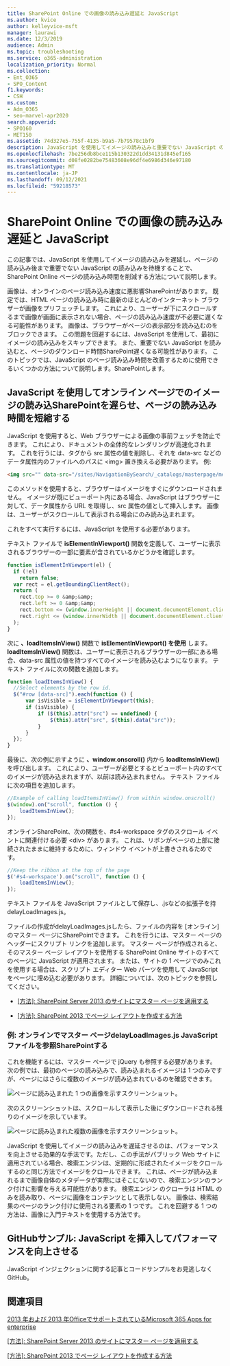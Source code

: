 ```yaml
---
title: SharePoint Online での画像の読み込み遅延と JavaScript
ms.author: kvice
author: kelleyvice-msft
manager: laurawi
ms.date: 12/3/2019
audience: Admin
ms.topic: troubleshooting
ms.service: o365-administration
localization_priority: Normal
ms.collection:
- Ent_O365
- SPO_Content
f1.keywords:
- CSH
ms.custom:
- Adm_O365
- seo-marvel-apr2020
search.appverid:
- SPO160
- MET150
ms.assetid: 74d327e5-755f-4135-b9a5-7b79578c1bf9
description: JavaScript を使用してイメージの読み込みと重要でない JavaScript の読み込みを遅らせSharePointオンライン ページの読み込み時間を削減する方法について説明します。
ms.openlocfilehash: 7be256db8bce115b130322d1dd34131d845ef165
ms.sourcegitcommit: d08fe0282be75483608e96df4e6986d346e97180
ms.translationtype: MT
ms.contentlocale: ja-JP
ms.lasthandoff: 09/12/2021
ms.locfileid: "59218573"
---
```

# <a name="delay-loading-images-and-javascript-in-sharepoint-online"></a>SharePoint Online での画像の読み込み遅延と JavaScript

この記事では、JavaScript を使用してイメージの読み込みを遅延し、ページの読み込み後まで重要でない JavaScript の読み込みを待機することで、SharePoint Online ページの読み込み時間を削減する方法について説明します。
  
画像は、オンラインのページ読み込み速度に悪影響SharePointがあります。 既定では、HTML ページの読み込み時に最新のほとんどのインターネット ブラウザーが画像をプリフェッチします。 これにより、ユーザーが下にスクロールするまで画像が画面に表示されない場合、ページの読み込み速度が不必要に遅くなる可能性があります。 画像は、ブラウザーがページの表示部分を読み込むのをブロックできます。 この問題を回避するには、JavaScript を使用して、最初にイメージの読み込みをスキップできます。 また、重要でない JavaScript を読み込むと、ページのダウンロード時間SharePoint遅くなる可能性があります。 このトピックでは、JavaScript のページ読み込み時間を改善するために使用できるいくつかの方法について説明します。SharePointします。
  
## <a name="improve-page-load-times-by-delaying-image-loading-in-sharepoint-online-pages-by-using-javascript"></a>JavaScript を使用してオンライン ページでのイメージの読み込SharePointを遅らせ、ページの読み込み時間を短縮する

JavaScript を使用すると、Web ブラウザーによる画像の事前フェッチを防止できます。 これにより、ドキュメントの全体的なレンダリングが高速化されます。 これを行うには、タグから src 属性の値を削除し、それを data-src などのデータ属性内のファイルへのパスに \<img\> 置き換える必要があります。 例:
  
```html
<img src="" data-src="/sites/NavigationBySearch/_catalogs/masterpage/media/microsoft-white-8.jpg" />
```

このメソッドを使用すると、ブラウザーはイメージをすぐにダウンロードされません。 イメージが既にビューポート内にある場合、JavaScript はブラウザーに対して、データ属性から URL を取得し、src 属性の値として挿入します。 画像は、ユーザーがスクロールして表示される場合にのみ読み込まれます。
  
これをすべて実行するには、JavaScript を使用する必要があります。
  
テキスト ファイルで **isElementInViewport()** 関数を定義して、ユーザーに表示されるブラウザーの一部に要素が含されているかどうかを確認します。
  
```javascript
function isElementInViewport(el) {
  if (!el)
    return false;
  var rect = el.getBoundingClientRect();
  return (
    rect.top >= 0 &amp;&amp;
    rect.left >= 0 &amp;&amp;
    rect.bottom <= (window.innerHeight || document.documentElement.clientHeight) &amp;&amp;
    rect.right <= (window.innerWidth || document.documentElement.clientWidth)
  );
}
```

次に **、loadItemsInView()** 関数で **isElementInViewport() を使用** します。 **loadItemsInView()** 関数は、ユーザーに表示されるブラウザーの一部にある場合、data-src 属性の値を持つすべてのイメージを読み込むようになります。 テキスト ファイルに次の関数を追加します。
  
```javascript
function loadItemsInView() {
  //Select elements by the row id.
  $("#row [data-src]").each(function () {
      var isVisible = isElementInViewport(this);
      if (isVisible) {
          if ($(this).attr("src") == undefined) {
              $(this).attr("src", $(this).data("src"));
          }
      }
  });
}
```

最後に、次の例に示すように **、window.onscroll()** 内から **loadItemsInView()** を呼び出します。 これにより、ユーザーが必要とするとビューポート内のすべてのイメージが読み込まれますが、以前は読み込まれません。 テキスト ファイルに次の項目を追加します。
  
```javascript
//Example of calling loadItemsInView() from within window.onscroll()
$(window).on("scroll", function () {
    loadItemsInView();
});

```

オンラインSharePoint、次の関数を、#s4-workspace タグのスクロール イベントに関連付ける必要 \<div\> があります。 これは、リボンがページの上部に接続されたままに維持するために、ウィンドウ イベントが上書きされるためです。
  
```javascript
//Keep the ribbon at the top of the page
$('#s4-workspace').on("scroll", function () {
    loadItemsInView();
});
```

テキスト ファイルを JavaScript ファイルとして保存し、.jsなどの拡張子を持delayLoadImages.js。
  
ファイルの作成がdelayLoadImages.jsしたら、ファイルの内容を [オンライン] のマスター ページにSharePointできます。 これを行うには、マスター ページのヘッダーにスクリプト リンクを追加します。 マスター ページが作成されると、そのマスター ページ レイアウトを使用する SharePoint Online サイトのすべてのページに JavaScript が適用されます。 または、サイトの 1 ページでのみこれを使用する場合は、スクリプト エディター Web パーツを使用して JavaScript をページに埋め込む必要があります。 詳細については、次のトピックを参照してください。
  
- [[方法]: SharePoint Server 2013 のサイトにマスター ページを適用する](/sharepoint/dev/general-development/how-to-apply-a-master-page-to-a-site-in-sharepoint)

- [[方法]: SharePoint 2013 でページ レイアウトを作成する方法](/sharepoint/dev/general-development/how-to-create-a-page-layout-in-sharepoint)

### <a name="example-referencing-the-javascript-delayloadimagesjs-file-from-a-master-page-in-sharepoint-online"></a>例: オンラインでマスター ページdelayLoadImages.js JavaScript ファイルを参照SharePointする
  
これを機能するには、マスター ページで jQuery も参照する必要があります。 次の例では、最初のページの読み込みで、読み込まれるイメージは 1 つのみですが、ページにはさらに複数のイメージが読み込まれているのを確認できます。
  
![ページに読み込まれた 1 つの画像を示すスクリーンショット。](../media/3d177ddb-67e5-43a7-b327-c9f9566ca937.png)
  
次のスクリーンショットは、スクロールして表示した後にダウンロードされる残りのイメージを示しています。
  
![ページに読み込まれた複数の画像を示すスクリーンショット。](../media/95eb2b14-f6a1-4eac-a5cb-96097e49514c.png)
  
JavaScript を使用してイメージの読み込みを遅延させるのは、パフォーマンスを向上させる効果的な手法です。ただし、この手法がパブリック Web サイトに適用されている場合、検索エンジンは、定期的に形成されたイメージをクロールするのと同じ方法でイメージをクロールできます。 これは、ページが読み込まれるまで画像自体のメタデータが実際にはそこにないので、検索エンジンのランク付けに影響を与える可能性があります。 検索エンジン のクローラは HTML のみを読み取り、ページに画像をコンテンツとして表示しない。 画像は、検索結果のページのランク付けに使用される要素の 1 つです。 これを回避する 1 つの方法は、画像に入門テキストを使用する方法です。
  
## <a name="github-code-sample-injecting-javascript-to-improve-performance"></a>GitHubサンプル: JavaScript を挿入してパフォーマンスを向上させる

JavaScript インジェクションに関する記事とコード[](https://go.microsoft.com/fwlink/p/?LinkId=524759)サンプルをお見逃しなくGitHub。
  
## <a name="see-also"></a>関連項目

[2013 年および 2013 年OfficeでサポートされているMicrosoft 365 Apps for enterprise](https://support.office.com/article/57342811-0dc4-4316-b773-20082ced8a82)
  
[[方法]: SharePoint Server 2013 のサイトにマスター ページを適用する](/sharepoint/dev/general-development/how-to-apply-a-master-page-to-a-site-in-sharepoint)
  
[[方法]: SharePoint 2013 でページ レイアウトを作成する方法](/sharepoint/dev/general-development/how-to-create-a-page-layout-in-sharepoint)